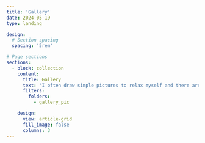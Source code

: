 ```yaml
---
title: 'Gallery'
date: 2024-05-19
type: landing

design:
  # Section spacing
  spacing: '5rem'

# Page sections
sections:
  - block: collection
    content:
      title: Gallery
      text: 'I often draw simple pictures to relax myself and there are some drafts, logos and also some photographs'
      filters:
        folders:
          - gallery_pic

    design:
      view: article-grid
      fill_image: false
      columns: 3
---
```

